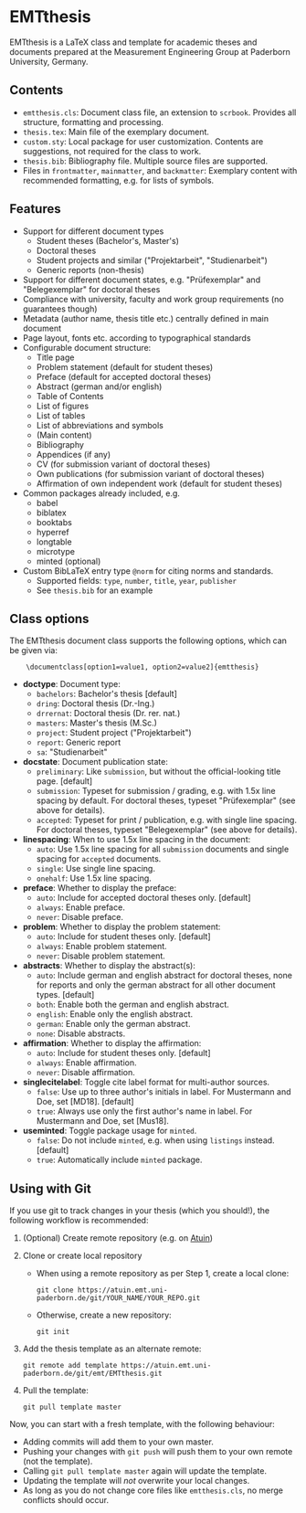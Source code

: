EMTthesis
=========

EMTthesis is a LaTeX class and template for academic theses and documents prepared at the Measurement Engineering Group at Paderborn University, Germany.


Contents
--------

* `emtthesis.cls`: Document class file, an extension to `scrbook`. Provides all structure, formatting and processing.
* `thesis.tex`: Main file of the exemplary document.
* `custom.sty`: Local package for user customization. Contents are suggestions, not required for the class to work.
* `thesis.bib`: Bibliography file. Multiple source files are supported.
* Files in `frontmatter`, `mainmatter`, and `backmatter`: Exemplary content with recommended formatting, e.g. for lists of symbols.


Features
--------

* Support for different document types
  * Student theses (Bachelor's, Master's)
  * Doctoral theses
  * Student projects and similar ("Projektarbeit", "Studienarbeit")
  * Generic reports (non-thesis)
* Support for different document states, e.g. "Prüfexemplar" and "Belegexemplar" for doctoral theses
* Compliance with university, faculty and work group requirements (no guarantees though)
* Metadata (author name, thesis title etc.) centrally defined in main document
* Page layout, fonts etc. according to typographical standards
* Configurable document structure:
  * Title page
  * Problem statement (default for student theses)
  * Preface (default for accepted doctoral theses)
  * Abstract (german and/or english)
  * Table of Contents
  * List of figures
  * List of tables
  * List of abbreviations and symbols
  * (Main content)
  * Bibliography
  * Appendices (if any)
  * CV (for submission variant of doctoral theses)
  * Own publications (for submission variant of doctoral theses)
  * Affirmation of own independent work (default for student theses)
* Common packages already included, e.g.
  * babel
  * biblatex
  * booktabs
  * hyperref
  * longtable
  * microtype
  * minted (optional)
* Custom BibLaTeX entry type `@norm` for citing norms and standards.
  * Supported fields: `type`, `number`, `title`, `year`, `publisher`
  * See `thesis.bib` for an example


Class options
-------------

The EMTthesis document class supports the following options, which can be given via:

        \documentclass[option1=value1, option2=value2]{emtthesis}

* **doctype**: Document type:
  * `bachelors`: Bachelor's thesis [default]
  * `dring`: Doctoral thesis (Dr.-Ing.)
  * `drrernat`: Doctoral thesis (Dr. rer. nat.)
  * `masters`: Master's thesis (M.Sc.)
  * `project`: Student project ("Projektarbeit")
  * `report`: Generic report
  * `sa`: "Studienarbeit"
* **docstate**: Document publication state:
  * `preliminary`: Like `submission`, but without the official-looking title page. [default]
  * `submission`: Typeset for submission / grading, e.g. with 1.5x line spacing by default. For doctoral theses, typeset "Prüfexemplar" (see above for details).
  * `accepted`: Typeset for print / publication, e.g. with single line spacing. For doctoral theses, typeset "Belegexemplar" (see above for details).
* **linespacing**: When to use 1.5x line spacing in the document:
  * `auto`: Use 1.5x line spacing for all `submission` documents and single spacing for `accepted` documents.
  * `single`: Use single line spacing.
  * `onehalf`: Use 1.5x line spacing.
* **preface**: Whether to display the preface:
  * `auto`: Include for accepted doctoral theses only. [default]
  * `always`: Enable preface.
  * `never`: Disable preface.
* **problem**: Whether to display the problem statement:
  * `auto`: Include for student theses only. [default]
  * `always`: Enable problem statement.
  * `never`: Disable problem statement.
* **abstracts**: Whether to display the abstract(s):
  * `auto`: Include german and english abstract for doctoral theses, none for reports and only the german abstract for all other document types. [default]
  * `both`: Enable both the german and english abstract.
  * `english`: Enable only the english abstract.
  * `german`: Enable only the german abstract.
  * `none`: Disable abstracts.
* **affirmation**: Whether to display the affirmation:
  * `auto`: Include for student theses only. [default]
  * `always`: Enable affirmation.
  * `never`: Disable affirmation.
* **singlecitelabel**: Toggle cite label format for multi-author sources.
  * `false`: Use up to three author's initials in label. For Mustermann and Doe, set [MD18]. [default]
  * `true`: Always use only the first author's name in label. For Mustermann and Doe, set [Mus18].
* **useminted**: Toggle package usage for `minted`.
  * `false`: Do not include `minted`, e.g. when using `listings` instead. [default]
  * `true`: Automatically include `minted` package.


Using with Git
--------------

If you use git to track changes in your thesis (which you should!), the following workflow is recommended:

1. (Optional) Create remote repository (e.g. on [Atuin](https://atuin.emt.uni-paderborn.de/git))
2. Clone or create local repository
   * When using a remote repository as per Step 1, create a local clone:

         git clone https://atuin.emt.uni-paderborn.de/git/YOUR_NAME/YOUR_REPO.git

   * Otherwise, create a new repository:

         git init

3. Add the thesis template as an alternate remote:

       git remote add template https://atuin.emt.uni-paderborn.de/git/emt/EMTthesis.git

4. Pull the template:

       git pull template master

Now, you can start with a fresh template, with the following behaviour:
* Adding commits will add them to your own master.
* Pushing your changes with `git push` will push them to your own remote (not the template).
* Calling `git pull template master` again will update the template.
* Updating the template will *not* overwrite your local changes.
* As long as you do not change core files like `emtthesis.cls`, no merge conflicts should occur.
